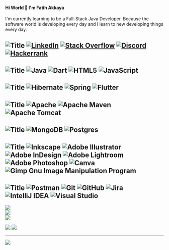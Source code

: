 #### Hi World 👋 I'm Fatih Akkaya


I'm currently learning to be a Full-Stack Java Developer. Because the software world is developing every day and I learn to new developing things every day.


![Title](https://img.shields.io/badge/SOCIALS:-%23121011.svg?style=for-the-badge)
[![LinkedIn](https://img.shields.io/badge/LinkedIn-%23121011.svg?style=for-the-badge&logo=linkedin&logoColor=orange)](https://linkedin.com/in/fatihakkaya) 
[![Stack Overflow](https://img.shields.io/badge/-Stackoverflow-%23121011?style=for-the-badge&logo=stack-overflow&logoColor=white)](https://stackoverflow.com/users/21657253) 
[![Discord](https://img.shields.io/badge/Discord-%23121011.svg?style=for-the-badge&logo=discord&logoColor=white)](https://discord.com/channels/fatihakkaya#9789) 
[![Hackerrank](https://img.shields.io/badge/Hackerrank-%23121011.svg?style=for-the-badge&logo=hackerrank&logoColor=white)](https://www.hackerrank.com/akkaya064?hr_r=1) 
---

![Title](https://img.shields.io/badge/LANGUAGES:-%23121011.svg?style=for-the-badge)
![Java](https://img.shields.io/badge/java-%23121011.svg?style=for-the-badge&logo=java&logoColor=white) 
![Dart](https://img.shields.io/badge/dart-%23121011.svg?style=for-the-badge&logo=dart&logoColor=white) 
![HTML5](https://img.shields.io/badge/html5-%23121011.svg?style=for-the-badge&logo=html5&logoColor=white) 
![JavaScript](https://img.shields.io/badge/javascript-%23121011.svg?style=for-the-badge&logo=javascript&logoColor=white)
---

![Title](https://img.shields.io/badge/FRAMEWORKS_PLATFORMS_LIBRARIES:-%23121011.svg?style=for-the-badge&logo=java&logoColor=white) 
![Hibernate](https://img.shields.io/badge/Hibernate-%23121011?style=for-the-badge&logo=Hibernate&logoColor=white) 
![Spring](https://img.shields.io/badge/spring-%23121011.svg?style=for-the-badge&logo=spring&logoColor=white) 
![Flutter](https://img.shields.io/badge/Flutter-%23121011.svg?style=for-the-badge&logo=Flutter&logoColor=white)
---

![Title](https://img.shields.io/badge/SERVERS:-%23121011.svg?style=for-the-badge)
![Apache](https://img.shields.io/badge/apache-%23121011.svg?style=for-the-badge&logo=apache&logoColor=white) 
![Apache Maven](https://img.shields.io/badge/Apache%20Maven-%23121011?style=for-the-badge&logo=Apache%20Maven&logoColor=white) 
![Apache Tomcat](https://img.shields.io/badge/apache%20tomcat-%23121011.svg?style=for-the-badge&logo=apache-tomcat&logoColor=white) 
---

![Title](https://img.shields.io/badge/DATABASES:-%23121011.svg?style=for-the-badge) 
![MongoDB](https://img.shields.io/badge/MongoDB-%23121011.svg?style=for-the-badge&logo=mongodb&logoColor=white) 
![Postgres](https://img.shields.io/badge/postgres-%23121011.svg?style=for-the-badge&logo=postgresql&logoColor=white)
---

![Title](https://img.shields.io/badge/DESIGN:-%23121011.svg?style=for-the-badge)
![Inkscape](https://img.shields.io/badge/Inkscape-%23121011?style=for-the-badge&logo=inkscape&logoColor=white)
![Adobe Illustrator](https://img.shields.io/badge/adobeillustrator-%23121011.svg?style=for-the-badge&logo=adobeillustrator&logoColor=white) 
![Adobe InDesign](https://img.shields.io/badge/Adobe%20InDesign-%23121011?style=for-the-badge&logo=adobeindesign&logoColor=white) 
![Adobe Lightroom](https://img.shields.io/badge/Adobe%20Lightroom-%23121011.svg?style=for-the-badge&logo=Adobe%20Lightroom&logoColor=white) 
![Adobe Photoshop](https://img.shields.io/badge/adobephotoshop-%23121011.svg?style=for-the-badge&logo=adobephotoshop&logoColor=white) 
![Canva](https://img.shields.io/badge/Canva-%23121011.svg?style=for-the-badge&logo=Canva&logoColor=white) 
![Gimp Gnu Image Manipulation Program](https://img.shields.io/badge/Gimp-%23121011?style=for-the-badge&logo=gimp&logoColor=FFFFFF) 
---

![Title](https://img.shields.io/badge/OTHER:-%23121011.svg?style=for-the-badge)
![Postman](https://img.shields.io/badge/Postman-%23121011.svg?style=for-the-badge&logo=postman&logoColor=white) 
![Git](https://img.shields.io/badge/git-%23121011.svg?style=for-the-badge&logo=git&logoColor=white) 
![GitHub](https://img.shields.io/badge/github-%23121011.svg?style=for-the-badge&logo=github&logoColor=white) 
![Jira](https://img.shields.io/badge/jira-%23121011.svg?style=for-the-badge&logo=jira&logoColor=white) 
![IntelliJ IDEA](https://img.shields.io/badge/IntelliJIDEA-%23121011.svg?style=for-the-badge&logo=intellij-idea&logoColor=white) 
![Visual Studio](https://img.shields.io/badge/Visual%20Studio-%23121011.svg?style=for-the-badge&logo=visual-studio&logoColor=white) 
---

![](https://github-readme-stats.vercel.app/api?username=akkaya64&theme=dark&hide_border=true&include_all_commits=false&count_private=false)<br/>
![](https://github-readme-streak-stats.herokuapp.com/?user=akkaya64&theme=dark&hide_border=true)<br/>
![](https://github-readme-stats.vercel.app/api/top-langs/?username=akkaya64&theme=dark&hide_border=true&include_all_commits=false&count_private=false&layout=compact)


![](https://quotes-github-readme.vercel.app/api?type=horizontal&theme=merko)
![](https://github-profile-trophy.vercel.app/?username=akkaya64&theme=discord&no-frame=true&no-bg=true&margin-w=4)

---
[![](https://visitcount.itsvg.in/api?id=akkaya64&icon=0&color=0)](https://visitcount.itsvg.in)



<!-- Proudly created with GPRM ( https://gprm.itsvg.in ) 
 
# 💫 About Me:
## 🌐 Socials:
# 💻 Tech Stack:
# 📊 GitHub Stats:
### ✍️ Random Dev Quote
-->
